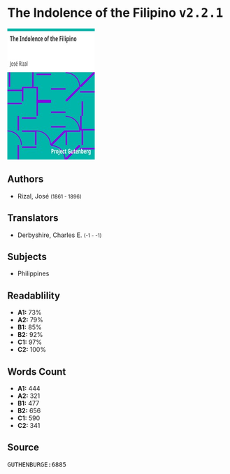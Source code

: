 # The Indolence of the Filipino <kbd>v2.2.1</kbd>

![](./cover.medium.jpg "")

## Authors


 - Rizal, José <small>(1861 - 1896)</small>

## Translators


 - Derbyshire, Charles E. <small>(-1 - -1)</small>

## Subjects


 - Philippines

## Readablility


 - **A1:** 73%
 - **A2:** 79%
 - **B1:** 85%
 - **B2:** 92%
 - **C1:** 97%
 - **C2:** 100%

## Words Count


 - **A1:** 444
 - **A2:** 321
 - **B1:** 477
 - **B2:** 656
 - **C1:** 590
 - **C2:** 341

## Source


<kbd>GUTHENBURGE:6885</kbd>
